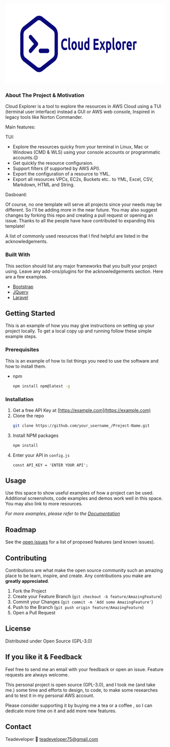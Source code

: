 <p align="center">
<img src="images/logo.png" width="750" height="250">
</p> 


### About The Project & Motivation

Cloud Explorer is a tool to explore the resources in AWS Cloud using a TUI (terminal user interface) instead a GUI or AWS web console, Inspired in legacy tools like Norton Commander.

Main features:

TUI:

* Explore the resources quicky from your terminal in Linux, Mac or Windows (CMD & WLS) using your console accounts or programmatic accounts.:relieved:
* Get quickly the resource configuraion.
* Support filters (if supported by AWS API).
* Export the configuration of a resource to YML.
* Export all resources VPCs, EC2s, Buckets etc.. to YML, Excel, CSV, Markdown, HTML and String.

Dasboard:
 
Of course, no one template will serve all projects since your needs may be different. So I'll be adding more in the near future. You may also suggest changes by forking this repo and creating a pull request or opening an issue. Thanks to all the people have have contributed to expanding this template!

A list of commonly used resources that I find helpful are listed in the acknowledgements.

### Built With

This section should list any major frameworks that you built your project using. Leave any add-ons/plugins for the acknowledgements section. Here are a few examples.
* [Bootstrap](https://getbootstrap.com)
* [JQuery](https://jquery.com)
* [Laravel](https://laravel.com)



<!-- GETTING STARTED -->
## Getting Started

This is an example of how you may give instructions on setting up your project locally.
To get a local copy up and running follow these simple example steps.

### Prerequisites

This is an example of how to list things you need to use the software and how to install them.
* npm
  ```sh
  npm install npm@latest -g
  ```

### Installation

1. Get a free API Key at [https://example.com](https://example.com)
2. Clone the repo
   ```sh
   git clone https://github.com/your_username_/Project-Name.git
   ```
3. Install NPM packages
   ```sh
   npm install
   ```
4. Enter your API in `config.js`
   ```JS
   const API_KEY = 'ENTER YOUR API';
   ```


<!-- USAGE EXAMPLES -->
## Usage

Use this space to show useful examples of how a project can be used. Additional screenshots, code examples and demos work well in this space. You may also link to more resources.

_For more examples, please refer to the [Documentation](https://example.com)_


<!-- ROADMAP -->
## Roadmap

See the [open issues](https://github.com/othneildrew/Best-README-Template/issues) for a list of proposed features (and known issues).


<!-- CONTRIBUTING -->
## Contributing

Contributions are what make the open source community such an amazing place to be learn, inspire, and create. Any contributions you make are **greatly appreciated**.

1. Fork the Project
2. Create your Feature Branch (`git checkout -b feature/AmazingFeature`)
3. Commit your Changes (`git commit -m 'Add some AmazingFeature'`)
4. Push to the Branch (`git push origin feature/AmazingFeature`)
5. Open a Pull Request

<!-- LICENSE -->
## License

Distributed under Open Source (GPL-3.0)

## If you like it & Feedback

Feel free to send me an email with your feedback or open an issue. Feature requests are always welcome.

This personal project is open source (GPL-3.0), and I took me (and take me.) some time and efforts to design, to code, to make some researches and to test it in my personal AWS account. 

Please consider supporting it by buying me a tea or a coffee , so I can dedicate more time on it and add more new features.

<!-- CONTACT -->
## Contact

Teadeveloper
:email: teadeveloper75@gmail.com






